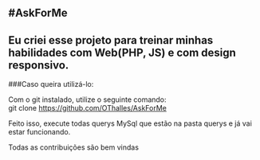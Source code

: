 #AskForMe
---
Eu criei esse projeto para treinar minhas habilidades com Web(PHP, JS) e com design responsivo.  
---
###Caso queira utilizá-lo:    

Com o git instalado, utilize o seguinte comando:    
git clone https://github.com/OThalles/AskForMe  

Feito isso, execute todas querys MySql que estão na pasta querys e já vai estar funcionando.  



Todas as contribuições são bem vindas  
